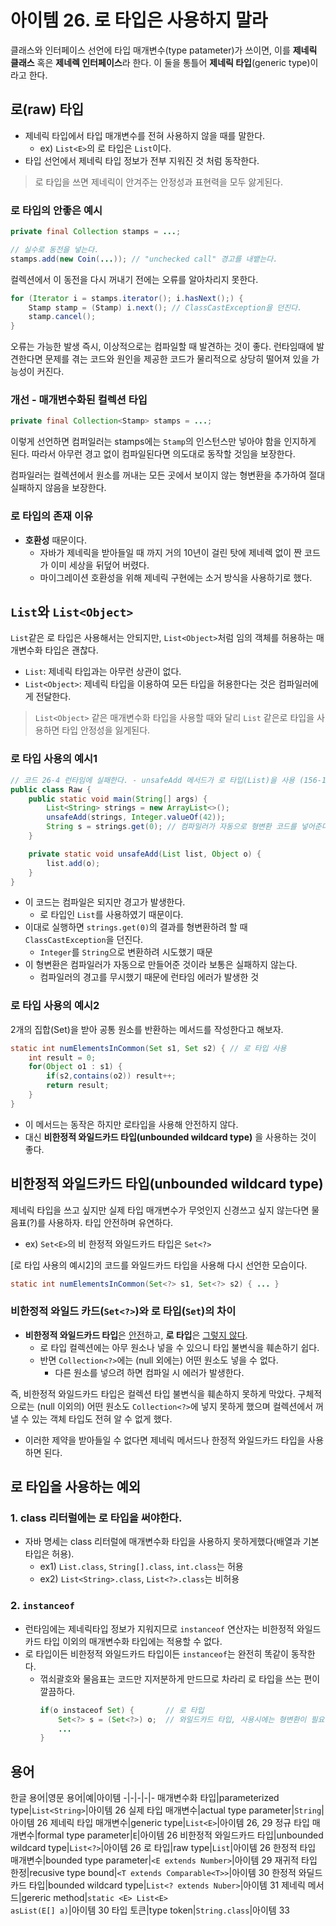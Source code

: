 # 아이템 26. 로 타입은 사용하지 말라 
클래스와 인터페이스 선언에 타입 매개변수(type patameter)가 쓰이면, 이를 **제네릭 클래스** 혹은 **제네렉 인터페이스**라 한다. 이 둘을 통틀어 **제네릭 타입**(generic type)이라고 한다.

## 로(raw) 타입
- 제네릭 타입에서 타입 매개변수를 전혀 사용하지 않을 때를 말한다.
  - ex) `List<E>`의 로 타입은 `List`이다.
- 타입 선언에서 제네릭 타입 정보가 전부 지워진 것 처럼 동작한다.

> 로 타입을 쓰면 제네릭이 안겨주는 안정성과 표현력을 모두 앓게된다.
### 로 타입의 안좋은 예시
``` java
private final Collection stamps = ...;
```

``` java
// 실수로 동전을 넣는다.
stamps.add(new Coin(...)); // "unchecked call" 경고를 내뱉는다.
```
컬렉션에서 이 동전을 다시 꺼내기 전에는 오류를 알아차리지 못한다.
``` java
for (Iterator i = stamps.iterator(); i.hasNext();) {
    Stamp stamp = (Stamp) i.next(); // ClassCastException을 던진다.
    stamp.cancel();
}
```
오류는 가능한 발생 즉시, 이상적으로는 컴파일할 때 발견하는 것이 좋다. 런타임때에 발견한다면 문제를 겪는 코드와 원인을 제공한 코드가 물리적으로 상당히 떨어져 있을 가능성이 커진다.

### 개선 - 매개변수화된 컬렉션 타입
``` java
private final Collection<Stamp> stamps = ...;
```
이렇게 선언하면 컴퍼일러는 stamps에는 `Stamp`의 인스턴스만 넣아야 함을 인지하게 된다. 따라서 아무런 경고 없이 컴파일된다면 의도대로 동작할 것임을 보장한다.

컴파일러는 컬렉션에서 원소를 꺼내는 모든 곳에서 보이지 않는 형변환을 추가하여 절대 실패하지 않음을 보장한다. 

### 로 타입의 존재 이유
- **호환성** 때문이다.
  - 자바가 제네릭을 받아들일 때 까지 거의 10년이 걸린 탓에 제네렉 없이 짠 코드가 이미 세상을 뒤덮어 버렸다.
  - 마이그레이션 호환성을 위해 제네릭 구현에는 소거 방식을 사용하기로 했다.

## `List`와 `List<Object>`
`List`같은 로 타입은 사용해서는 안되지만,  `List<Object>`처럼 임의 객체를 허용하는 매개변수화 타입은 괜찮다.
- `List`: 제네릭 타입과는 아무런 상관이 없다.
- `List<Object>`: 제네릭 타입을 이용하여 모든 타입을 허용한다는 것은 컴파일러에게 전달한다.

> `List<Object>` 같은 매개변수화 타입을 사용할 때와 달리 `List` 같은로 타입을 사용하면 타입 안정성을 잃게된다.

### 로 타입 사용의 예시1
``` java
// 코드 26-4 런타임에 실패한다. - unsafeAdd 메서드가 로 타입(List)을 사용 (156-157쪽)
public class Raw {
    public static void main(String[] args) {
        List<String> strings = new ArrayList<>();
        unsafeAdd(strings, Integer.valueOf(42));
        String s = strings.get(0); // 컴파일러가 자동으로 형변환 코드를 넣어준다.
    }

    private static void unsafeAdd(List list, Object o) {
        list.add(o);
    }
}
```
- 이 코드는 컴파일은 되지만 경고가 발생한다.
  - 로 타입인 `List`를 사용하였기 때문이다.
- 이대로 실행하면 `strings.get(0)`의 결과를 형변환하려 할 때 `ClassCastException`을 던진다.
  - `Integer`를 `String`으로 변환하려 시도했기 때문
- 이 형변환은 컴파일러가 자동으로 만들어준 것이라 보통은 실패하지 않는다.
  - 컴파일러의 경고를 무시했기 때문에 런타임 에러가 발생한 것

### 로 타입 사용의 예시2
2개의 집합(Set)을 받아 공통 원소를 반환하는 메서드를 작성한다고 해보자.
``` java
static int numElementsInCommon(Set s1, Set s2) { // 로 타입 사용
    int result = 0;
    for(Object o1 : s1) {
        if(s2,contains(o2)) result++;
        return result;
    }
}
```
- 이 메서드는 동작은 하지만 로타입을 사용해 안전하지 않다.
- 대신 **비한정적 와일드카드 타입(unbounded wildcard type)** 을 사용하는 것이 좋다.

## 비한정적 와일드카드 타입(unbounded wildcard type)
제네릭 타입을 쓰고 싶지만 실제 타입 매개변수가 무엇인지 신경쓰고 싶지 않는다면 물음표(?)를 사용하자. 타입 안전하며 유연하다.
- ex) `Set<E>`의 비 한정적 와일드카드 타입은 `Set<?>`

[로 타입 사용의 예시2]의 코드를 와일드카드 타입을 사용해 다시 선언한 모습이다.
``` java
static int numElementsInCommon(Set<?> s1, Set<?> s2) { ... }
```

### 비한정적 와일드 카드(`Set<?>`)와 로 타입(`Set`)의 차이
- **비한정적 와일드카드 타입**은 <u>안전</u>하고, **로 타입**은 <u>그렇지 않다</u>.
  - 로 타입 컬렉션에는 아무 원소나 넣을 수 있으니 타입 불변식을 훼손하기 쉽다.
  - 반면 `Collection<?>`에는 (null 외에는) 어떤 원소도 넣을 수 없다.
    - 다른 원소를 넣으려 하면 컴파일 시 에러가 발생한다.

즉, 비한정적 와일드카드 타입은 컬렉션 타입 불변식을 훼손하지 못하게 막았다. 구체적으로는 (null 이외의) 어떤 원소도 `Collection<?>`에 넣지 못하게 했으며 컬렉션에서 꺼낼 수 있는 객체 타입도 전혀 알 수 없게 했다.
  - 이러한 제약을 받아들일 수 없다면 제네릭 메서드나 한정적 와일드카드 타입을 사용하면 된다.


## 로 타입을 사용하는 예외
### 1. class 리터럴에는 로 타입을 써야한다.
- 자바 명세는 class 리터럴에 매개변수화 타입을 사용하지 못하게했다(배열과 기본 타입은 허용).
  - ex1) `List.class`, `String[].class`, `int.class`는 허용
  - ex2) `List<String>.class`, `List<?>.class`는 비허용
### 2. `instanceof`
- 런타임에는 제네릭타입 정보가 지워지므로 `instanceof` 연산자는 비한정적 와일드카드 타입 이외의 매개변수화 타입에는 적용할 수 없다.
- 로 타입이든 비한정적 와일드카드 타입이든 `instanceof`는 완전히 똑같이 동작한다.
  - 꺾쇠괄호와 물음표는 코드만 지저분하게 만드므로 차라리 로 타입을 쓰는 편이 깔끔하다.
    ``` java
    if(o instaceof Set) {       // 로 타입
        Set<?> s = (Set<?>) o;  // 와일드카드 타입, 사용시에는 형변환이 필요하다.
        ...
    }
    ```

## 용어
한글 용어|영문 용어|예|아이템
-|-|-|-|-
매개변수화 타입|parameterized type|`List<String>`|아이템 26
실제 타입 매개변수|actual type parameter|`String`|아이템 26
제네릭 타입 매개변수|generic type|`List<E>`|아이템 26, 29
정규 타입 매개변수|formal type parameter|`E`|아이템 26
비한정적 와일드카드 타입|unbounded wildcard type|`List<?>`|아이템 26
로 타입|raw type|`List`|아이템 26
한정적 타입 매개변수|bounded type parameter|`<E extends Number>`|아이템 29
재귀적 타입 한정|recusive type bound|`<T extends Comparable<T>>`|아이템 30
한정적 와딜드카드 타입|bounded wildcard type|`List<? extends Nuber>`|아이템 31
제네릭 메서드|gereric method|`static <E> List<E>`<br>`asList(E[] a)`|아이템 30
타입 토큰|type token|`String.class`|아이템 33